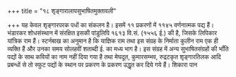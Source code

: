 +++
title = "१८ शृङ्गारालापसुभाषितमुक्तावली"

+++
यह केवल शृङ्गारपरक पधों का संकलन है। इसमें ११ प्रकरणों में ११४५ वर्णनात्मक पद्य हैं। भंडारकर शोधसंस्थान में संरक्षित इसकी पांडुलिपि १६१३ वि.सं. (१५५६ ई.) की है, जिसके लिपिकार यांत्रिक राम हैं। स्टर्नबाख का अनुमान है कि याज्ञिक राम तथा इस संग्रह के निर्माता कुलीन राम एक ही व्यक्ति हैं और उनका समय सोलहवीं शताब्दी ई. का मध्य भाग है।
इस संग्रह में अन्य सुभाषितसंग्रहों की भाँति पद्यों के साथ कवियों का नाम नहीं दिया गया है तथा मेघदूत, कुमारसम्भव, रुद्रटकृत शृङ्गारतिलक आदि प्रबन्धों से तो स्फुट पद्यों के स्थान पर प्रकरण के प्रकरण उद्धृत कर दिये गये हैं। शिकारा पान